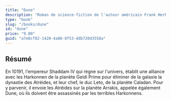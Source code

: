 ```yaml
---
title: "Dune"
description: "Roman de science-fiction de l'auteur américain Frank Herbert"
type: "book"
slug: "/books/dune"
id: "dune"
price: "9.00"
guid: "a7e8cf82-1420-4a88-8f53-ddb720d3558a"
---
```


## Résumé
En 10191, l'empereur Shaddam IV qui règne sur l'univers, établit une alliance avec les Harkonnen de la planète Geidi Prime pour éliminer de la galaxie la dynastie des Atréides, et leur chef, le duc Leto, de la planète Caladan. Pour y parvenir, il envoie les Atréides sur la planète Arrakis, appelée également Dune, où ils doivent être assassinés par les terribles Harkonnens.